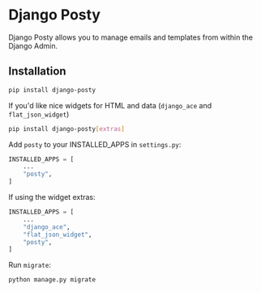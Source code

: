 # Django Posty

Django Posty allows you to manage emails and templates from within the Django Admin.

## Installation

```sh
pip install django-posty
```

If you'd like nice widgets for HTML and data (`django_ace` and `flat_json_widget`)

```sh
pip install django-posty[extras]
```

Add `posty` to your INSTALLED_APPS in `settings.py`:

```python
INSTALLED_APPS = [
    ...
    "posty",
]
```

If using the widget extras:

```python
INSTALLED_APPS = [
    ...
    "django_ace",
    "flat_json_widget",
    "posty",
]
```

Run `migrate`:

```sh
python manage.py migrate
```
